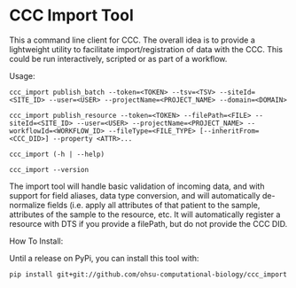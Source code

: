 # CCC Import Tool

This a command line client for CCC.  The overall idea is to provide a lightweight
utility to facilitate import/registration of data with the CCC.  This could be run interactively,
scripted or as part of a workflow.

Usage:

    ccc_import publish_batch --token=<TOKEN> --tsv=<TSV> --siteId=<SITE_ID> --user=<USER> --projectName=<PROJECT_NAME> --domain=<DOMAIN>
    
    ccc_import publish_resource --token=<TOKEN> --filePath=<FILE> --siteId=<SITE_ID> --user=<USER> --projectName=<PROJECT_NAME> --workflowId=<WORKFLOW_ID> --fileType=<FILE_TYPE> [--inheritFrom=<CCC_DID>] --property <ATTR>...
    
    ccc_import (-h | --help)
    
    ccc_import --version

The import tool will handle basic validation of incoming data, and with support for field aliases, data type conversion, and will
automatically de-normalize fields (i.e. apply all attributes of that patient to the sample, attributes of the sample to the resource, etc.  It will automatically register a resource with DTS if you provide a filePath, but do not provide the CCC DID.

How To Install:

Until a release on PyPi, you can install this tool with:

    pip install git+git://github.com/ohsu-computational-biology/ccc_import
